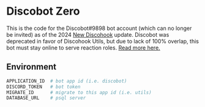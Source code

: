 # Discobot Zero

This is the code for the Discobot#9898 bot account (which can no longer be invited) as of the 2024 [New Discohook](https://discohook.app/guide/changelogs/new-discohook) update. Discobot was deprecated in favor of Discohook Utils, but due to lack of 100% overlap, this bot must stay online to serve reaction roles. [Read more here.](https://discohook.app/guide/deprecated/migrate-utils)

## Environment

```py
APPLICATION_ID  # bot app id (i.e. discobot)
DISCORD_TOKEN   # bot token
MIGRATE_ID      # migrate to this app id (i.e. utils)
DATABASE_URL    # psql server
```
